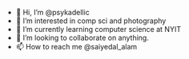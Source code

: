 - 👋 Hi, I’m @psykadellic
- 👀 I’m interested in comp sci and photography
- 🌱 I’m currently learning computer science at NYIT
- 💞️ I’m looking to collaborate on anything.
- 📫 How to reach me @saiyedal_alam
